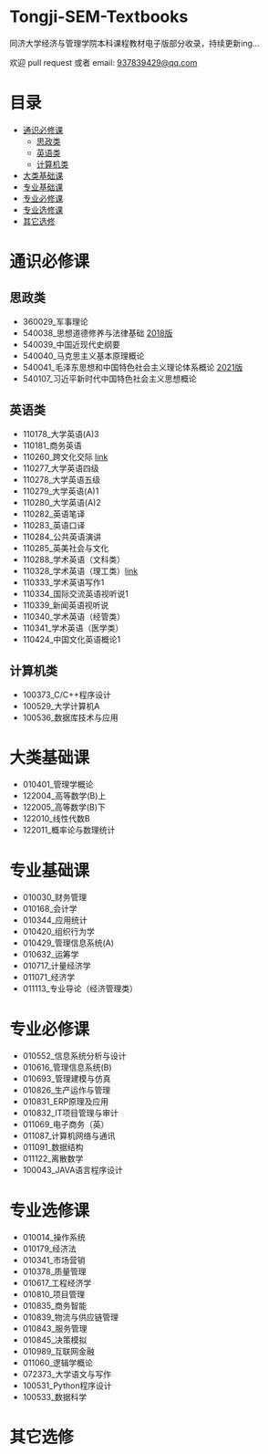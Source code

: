 # Tongji-SEM-Textbooks

同济大学经济与管理学院本科课程教材电子版部分收录，持续更新ing...

欢迎 pull request 或者 email: 937839429@qq.com

# 目录

- [通识必修课](#通识必修课)
  - [思政类](#思政类)
  - [英语类](#英语类)
  - [计算机类](#计算机类)
- [大类基础课](#大类基础课)
- [专业基础课](#专业基础课)
- [专业必修课](#专业必修课)
- [专业选修课](#专业选修课)
- [其它选修](#其它选修)

# 通识必修课

## 思政类

- 360029_军事理论
- 540038_思想道德修养与法律基础 [2018版](https://pan.baidu.com/s/1Pq979gA1EuPFGIyZChQ9Ng?pwd=4hkj)
- 540039_中国近现代史纲要
- 540040_马克思主义基本原理概论
- 540041_毛泽东思想和中国特色社会主义理论体系概论 [2021版](https://pan.baidu.com/s/1kWic7FSPkxOTMWtc8pg33g?pwd=rdaq)
- 540107_习近平新时代中国特色社会主义思想概论

## 英语类

- 110178_大学英语(A)3
- 110181_商务英语
- 110260_跨文化交际 [link](https://pan.baidu.com/s/1_Ub6WZUE_A6cJt5YjQWWLA?pwd=e53l)
- 110277_大学英语四级
- 110278_大学英语五级
- 110279_大学英语(A)1
- 110280_大学英语(A)2
- 110282_英语笔译
- 110283_英语口译
- 110284_公共英语演讲
- 110285_英美社会与文化
- 110288_学术英语（文科类）
- 110328_学术英语（理工类）[link](https://pan.baidu.com/s/1P9Ns7kkzIqGfQkNwIMSB6g?pwd=ly48)
- 110333_学术英语写作1
- 110334_国际交流英语视听说1
- 110339_新闻英语视听说
- 110340_学术英语（经管类）
- 110341_学术英语（医学类）
- 110424_中国文化英语概论1

## 计算机类

- 100373_C/C++程序设计
- 100529_大学计算机A
- 100536_数据库技术与应用

# 大类基础课

- 010401_管理学概论
- 122004_高等数学(B)上
- 122005_高等数学(B)下
- 122010_线性代数B
- 122011_概率论与数理统计

# 专业基础课

- 010030_财务管理
- 010168_会计学
- 010344_应用统计
- 010420_组织行为学
- 010429_管理信息系统(A)
- 010632_运筹学
- 010717_计量经济学
- 011071_经济学
- 011113_专业导论（经济管理类）

# 专业必修课

- 010552_信息系统分析与设计
- 010616_管理信息系统(B)
- 010693_管理建模与仿真
- 010826_生产运作与管理
- 010831_ERP原理及应用
- 010832_IT项目管理与审计
- 011069_电子商务（英）
- 011087_计算机网络与通讯
- 011091_数据结构
- 011122_离散数学
- 100043_JAVA语言程序设计

# 专业选修课

- 010014_操作系统
- 010179_经济法
- 010341_市场营销
- 010378_质量管理
- 010617_工程经济学
- 010810_项目管理
- 010835_商务智能
- 010839_物流与供应链管理
- 010843_服务管理
- 010845_决策模拟
- 010989_互联网金融
- 011060_逻辑学概论
- 072373_大学语文与写作
- 100531_Python程序设计
- 100533_数据科学

# 其它选修
